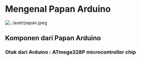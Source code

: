 # Mengenal Papan Arduino
![../aset/papan.jpeg](Arduino)

## Komponen dari Papan Arduino
### Otak dari Arduino : ATmega328P microcontroller chip
